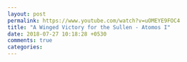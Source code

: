 ```yaml
---
layout: post
permalink: https://www.youtube.com/watch?v=uOMEYE9FOC4
title: "A Winged Victory for the Sullen - Atomos I"
date: 2018-07-27 10:18:28 +0530
comments: true
categories: 
---
```

